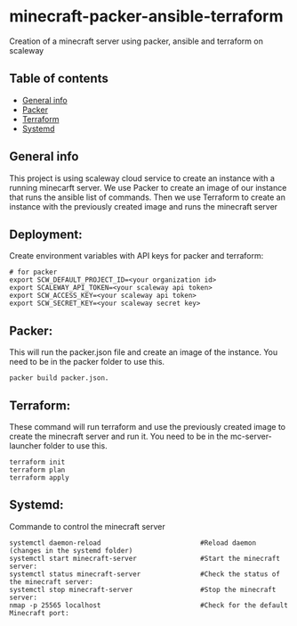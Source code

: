 # minecraft-packer-ansible-terraform
Creation of a minecraft server using packer, ansible and terraform on scaleway

## Table of contents

* [General info](#general-info)
* [Packer](#packer)
* [Terraform](#terraform)
* [Systemd](#systemd)

## General info
This project is using scaleway cloud service to create an instance with a running minecarft server.
We use Packer to create an image of our instance that runs the ansible list of commands.
Then we use Terraform to create an instance with the previously created image and runs the minecraft server

## Deployment:
Create environment variables with API keys for packer and terraform:
```
# for packer
export SCW_DEFAULT_PROJECT_ID=<your organization id>
export SCALEWAY_API_TOKEN=<your scaleway api token>
export SCW_ACCESS_KEY=<your scaleway api token>
export SCW_SECRET_KEY=<your scaleway secret key>
```
## Packer:

This will run the packer.json file and create an image of the instance.
You need to be in the packer folder to use this.

```
packer build packer.json. 
```



## Terraform:

These command will run terraform and use the previously created image to create the minecraft server and run it.
You need to be in the mc-server-launcher folder to use this.

```
terraform init
terraform plan
terraform apply
```


## Systemd: 
Commande to control the minecraft server 
```
systemctl daemon-reload                         #Reload daemon (changes in the systemd folder)
systemctl start minecraft-server                #Start the minecraft server: 
systemctl status minecraft-server               #Check the status of the minecraft server: 
systemctl stop minecraft-server                 #Stop the minecraft server: 
nmap -p 25565 localhost                         #Check for the default Minecraft port: 
```
